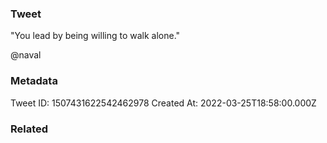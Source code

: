 ### Tweet
"You lead by being willing to walk alone."

@naval

### Metadata
Tweet ID: 1507431622542462978
Created At: 2022-03-25T18:58:00.000Z

### Related

